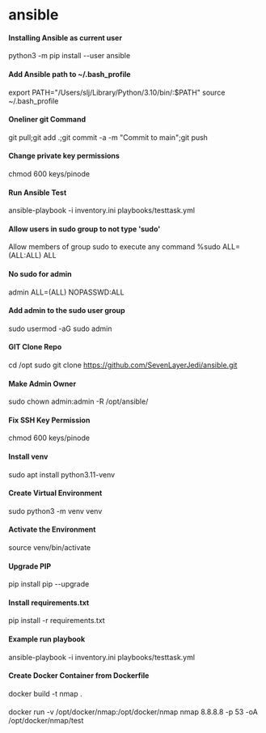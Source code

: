 # ansible

#### Installing Ansible as current user
python3 -m pip install --user ansible

#### Add Ansible path to ~/.bash_profile
export PATH="/Users/slj/Library/Python/3.10/bin/:$PATH"
source ~/.bash_profile

#### Oneliner git Command
git pull;git add .;git commit -a -m "Commit to main";git push

#### Change private key permissions
chmod 600 keys/pinode

#### Run Ansible Test
ansible-playbook -i inventory.ini playbooks/testtask.yml

#### Allow users in sudo group to not type 'sudo'
Allow members of group sudo to execute any command
%sudo   ALL=(ALL:ALL) ALL

#### No sudo for admin
admin   ALL=(ALL) NOPASSWD:ALL

#### Add admin to the sudo user group
sudo usermod -aG sudo admin

#### GIT Clone Repo
cd /opt
sudo git clone https://github.com/SevenLayerJedi/ansible.git

#### Make Admin Owner
sudo chown admin:admin -R /opt/ansible/

#### Fix SSH Key Permission
chmod 600 keys/pinode

#### Install venv
sudo apt install python3.11-venv

#### Create Virtual Environment
sudo python3 -m venv venv

#### Activate the Environment
source venv/bin/activate

#### Upgrade PIP
pip install pip --upgrade

#### Install requirements.txt
pip install -r requirements.txt

#### Example run playbook
ansible-playbook -i inventory.ini playbooks/testtask.yml


#### Create Docker Container from Dockerfile
docker build -t nmap .


####
docker run -v /opt/docker/nmap:/opt/docker/nmap nmap 8.8.8.8 -p 53 -oA /opt/docker/nmap/test

####




